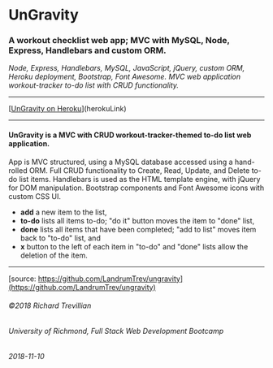 # UnGravity

### A workout checklist web app; MVC with MySQL, Node, Express, Handlebars and custom ORM.

*Node, Express, Handlebars, MySQL, JavaScript, jQuery, custom ORM, Heroku deployment, Bootstrap, Font Awesome. MVC web application workout-tracker to-do list with CRUD functionality.*
_________________________________________________

[[UnGravity on Heroku](herokuLink)](herokuLink)

_________________________________________________

#### UnGravity is a MVC with CRUD workout-tracker-themed to-do list web application. 

App is MVC structured, using a MySQL database accessed using a hand-rolled ORM. Full CRUD functionality to Create, Read, Update, and Delete to-do list items. Handlebars is used as the HTML template engine, with jQuery for DOM manipulation. Bootstrap components and Font Awesome icons with custom CSS UI.

* __add__ a new item to the list, 
* __to-do__ lists all items to-do; "do it" button moves the item to "done" list, 
* __done__ lists all items that have been completed; "add to list" moves item back to "to-do" list, and
* __x__ button to the left of each item in "to-do" and "done" lists allow the deletion of the item.
 
_________________________________________________

[source: https://github.com/LandrumTrev/ungravity](https://github.com/LandrumTrev/ungravity)

###### ©2018 Richard Trevillian
###### University of Richmond, Full Stack Web Development Bootcamp
###### 2018-11-10